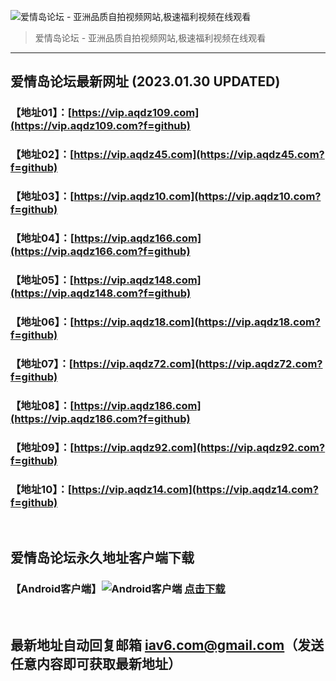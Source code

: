 ![爱情岛论坛 - 亚洲品质自拍视频网站,极速福利视频在线观看](http://ww1.sinaimg.cn/large/007drMcOgy1g5i6x3ua0xj30eg0393yo.jpg)
> 爱情岛论坛 - 亚洲品质自拍视频网站,极速福利视频在线观看

---

## 爱情岛论坛最新网址 (2023.01.30 UPDATED)
### 【地址01】：[https://vip.aqdz109.com](https://vip.aqdz109.com?f=github)
### 【地址02】：[https://vip.aqdz45.com](https://vip.aqdz45.com?f=github)
### 【地址03】：[https://vip.aqdz10.com](https://vip.aqdz10.com?f=github)
### 【地址04】：[https://vip.aqdz166.com](https://vip.aqdz166.com?f=github)
### 【地址05】：[https://vip.aqdz148.com](https://vip.aqdz148.com?f=github)
### 【地址06】：[https://vip.aqdz18.com](https://vip.aqdz18.com?f=github)
### 【地址07】：[https://vip.aqdz72.com](https://vip.aqdz72.com?f=github)
### 【地址08】：[https://vip.aqdz186.com](https://vip.aqdz186.com?f=github)
### 【地址09】：[https://vip.aqdz92.com](https://vip.aqdz92.com?f=github)
### 【地址10】：[https://vip.aqdz14.com](https://vip.aqdz14.com?f=github)
<br>

## 爱情岛论坛永久地址客户端下载
### 【Android客户端】![Android客户端](https://ww1.sinaimg.cn/large/007drMcOgy1fzljgv278jj300f00ia9t.jpg) [点击下载](https://app.aqdlt.app/v1/aqdlt_android_0828.apk)

<br>

## 最新地址自动回复邮箱 [iav6.com@gmail.com](mailto:iav6.com@gmail.com)（发送任意内容即可获取最新地址）
